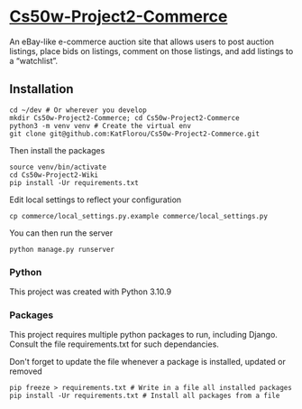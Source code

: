 # [Cs50w-Project2-Commerce](https://cs50.harvard.edu/web/2020/projects/2/commerce/)

An eBay-like e-commerce auction site that allows users to post auction listings, place bids on listings, comment on those listings, and add listings to a “watchlist”.

## Installation

    cd ~/dev # Or wherever you develop
    mkdir Cs50w-Project2-Commerce; cd Cs50w-Project2-Commerce
    python3 -m venv venv # Create the virtual env
    git clone git@github.com:KatFlorou/Cs50w-Project2-Commerce.git 

Then install the packages

    source venv/bin/activate
    cd Cs50w-Project2-Wiki
    pip install -Ur requirements.txt

Edit local settings to reflect your configuration

    cp commerce/local_settings.py.example commerce/local_settings.py

You can then run the server

    python manage.py runserver 

### Python

This project was created with Python 3.10.9

### Packages

This project requires multiple python packages to run, including Django. Consult the file requirements.txt for such dependancies.

Don't forget to update the file whenever a package is installed, updated or removed

    pip freeze > requirements.txt # Write in a file all installed packages
    pip install -Ur requirements.txt # Install all packages from a file